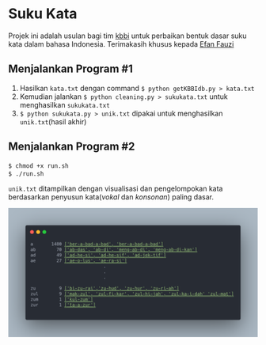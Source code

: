 # Suku Kata

Projek ini adalah usulan bagi tim [kbbi](https://kbbi.kemdikbud.go.id/) untuk perbaikan bentuk dasar suku kata dalam bahasa Indonesia. 
Terimakasih khusus kepada [Efan Fauzi](https://github.com/efenfauzi/django_kbbi)

## Menjalankan Program #1

1. Hasilkan `kata.txt` dengan command `$ python getKBBIdb.py > kata.txt`
2. Kemudian jalankan `$ python cleaning.py > sukukata.txt` untuk menghasilkan `sukukata.txt`
3. `$ python sukukata.py > unik.txt` dipakai untuk menghasilkan `unik.txt`(hasil akhir) 

## Menjalankan Program #2

```
$ chmod +x run.sh
$ ./run.sh
```

`unik.txt` ditampilkan dengan visualisasi dan pengelompokan kata berdasarkan penyusun kata(_vokal_ dan _konsonan_) paling dasar.

![unik.txt](./unik_showcase.png)
